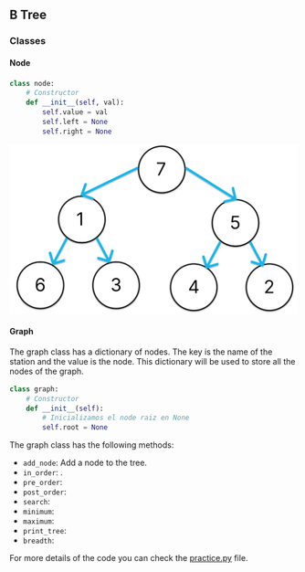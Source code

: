 ## B Tree



### Classes

#### Node



``` python
class node:
    # Constructor
    def __init__(self, val):
        self.value = val
        self.left = None
        self.right = None
```

<img src="./practice82.png" >

#### Graph

The graph class has a dictionary of nodes. The key is the name of the station and the value is the node. This dictionary will be used to store all the nodes of the graph.

``` python
class graph:
    # Constructor
    def __init__(self):
        # Inicializamos el node raiz en None
        self.root = None
```

The graph class has the following methods:

<ul>
    <li><code>add_node</code>: Add a node to the tree.</li>
    <li><code>in_order</code>: .</li>
    <li><code>pre_order</code>: </li>
    <li><code>post_order</code>: </li>
    <li><code>search</code>: </li>
    <li><code>minimum</code>: </li>
    <li><code>maximum</code>: </li>
    <li><code>print_tree</code>: </li>
    <li><code>breadth</code>: </li>
</ul>


For more details of the code you can check the [practice.py](./practice8.py) file.